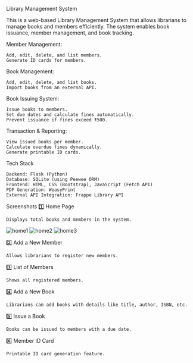 Library Management System

This is a web-based Library Management System that allows librarians to manage books and members efficiently. The system enables book issuance, member management, and book tracking.


Member Management:

    Add, edit, delete, and list members.
    Generate ID cards for members.

Book Management:

    Add, edit, delete, and list books.
    Import books from an external API.

Book Issuing System:

    Issue books to members.
    Set due dates and calculate fines automatically.
    Prevent issuance if fines exceed ₹500.

Transaction & Reporting:

    View issued books per member.
    Calculate overdue fines dynamically.
    Generate printable ID cards.

Tech Stack

    Backend: Flask (Python)
    Database: SQLite (using Peewee ORM)
    Frontend: HTML, CSS (Bootstrap), JavaScript (Fetch API)
    PDF Generation: WeasyPrint
    External API Integration: Frappe Library API

Screenshots
1️⃣ Home Page

    Displays total books and members in the system.
![home1](https://github.com/user-attachments/assets/d500a585-afdc-44ac-b477-ea7ff6498fa9)
![home2](https://github.com/user-attachments/assets/85176765-970f-44e0-8959-757f9b29b5bc)
![home3](https://github.com/user-attachments/assets/fcdf87de-a4dc-40e8-b5f8-5d5531684e6b)


2️⃣ Add a New Member

    Allows librarians to register new members.

3️⃣ List of Members

    Shows all registered members.

4️⃣ Add a New Book

    Librarians can add books with details like title, author, ISBN, etc.

5️⃣ Issue a Book

    Books can be issued to members with a due date.

6️⃣ Member ID Card

    Printable ID card generation feature.
